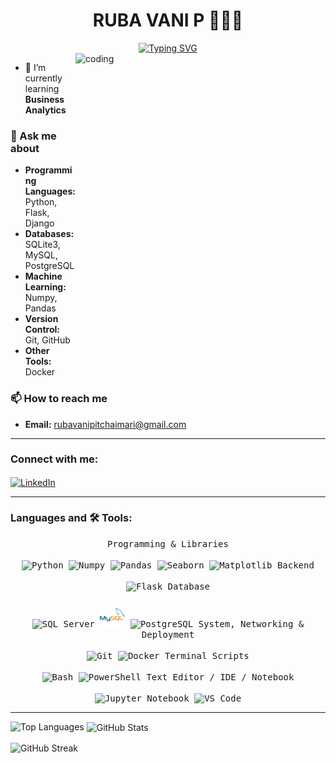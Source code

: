 <!-- Header Typing Animation -->
<h1 align="center">RUBA VANI P 👩🏻‍💻</h1>

<div align="center">
  <a href="https://git.io/typing-svg">
    <img src="https://readme-typing-svg.herokuapp.com?font=Fira+Code&duration=5000&pause=500&color=52F7EF&center=true&vCenter=true&width=500&lines=Hi!+I'm+Ruba+Vani+P;MBA+Student;Currently+Learning;" alt="Typing SVG" />
  </a>
</div>

<!-- Coding Illustration -->
<img align="right" alt="coding" height="500" width="400" src="https://www.google.com/url?sa=i&url=https%3A%2F%2Fwww.jamasoftware.com%2Fsolutions%2Fbusiness-analysts%2F&psig=AOvVaw14MlHCILiCQMzJuFho9ySm&ust=1752167984675000&source=images&cd=vfe&opi=89978449&ved=0CBQQjRxqFwoTCJDW5e6ksI4DFQAAAAAdAAAAABAE">

<!-- About -->
- 🌱 I’m currently learning **Business Analytics**

### 💬 Ask me about

- **Programming Languages:** Python, Flask, Django  
- **Databases:** SQLite3, MySQL, PostgreSQL  
- **Machine Learning:** Numpy, Pandas  
- **Version Control:** Git, GitHub  
- **Other Tools:** Docker

### 📫 How to reach me
- **Email:** rubavanipitchaimari@gmail.com

---

<h3 align="left">Connect with me:</h3>
<p align="left">
  <a href="https://www.linkedin.com/in/ruba-vani-p-04b403349/" target="blank">
    <img align="center" src="https://raw.githubusercontent.com/rahuldkjain/github-profile-readme-generator/master/src/images/icons/Social/linked-in-alt.svg" alt="LinkedIn" height="30" width="40" />
  </a>
</p>

---

<h3 align="left">Languages and 🛠️ Tools:</h3>

<p align="center">

  <!-- Programming & Libraries -->
  <kbd>
    <kbd>Programming & Libraries</kbd><br><br>
    <img width="30px" src="https://cdn.jsdelivr.net/gh/devicons/devicon/icons/python/python-original.svg" title="Python"/>
    <img width="30px" src="https://cdn.jsdelivr.net/gh/devicons/devicon/icons/numpy/numpy-original.svg" title="Numpy"/>
    <img width="40px" src="https://cdn.jsdelivr.net/gh/devicons/devicon/icons/pandas/pandas-original.svg" title="Pandas"/>
    <img width="40px" src="https://seaborn.pydata.org/_images/logo-mark-lightbg.svg" title="Seaborn"/>
    <img width="30px" src="https://upload.wikimedia.org/wikipedia/commons/8/84/Matplotlib_icon.svg" title="Matplotlib"/>
  </kbd>

  <!-- Backend -->
  <kbd>
    <kbd>Backend</kbd><br><br>
    <img width="40px" src="https://upload.wikimedia.org/wikipedia/commons/3/3c/Flask_logo.svg" title="Flask"/>
  </kbd>

  <!-- Database -->
  <kbd>
    <kbd>Database</kbd><br><br>
    <img width="40px" src="https://www.svgrepo.com/show/303229/microsoft-sql-server-logo.svg" title="SQL Server"/>
    <img width="40px" src="https://raw.githubusercontent.com/devicons/devicon/master/icons/mysql/mysql-original-wordmark.svg" title="MySQL"/>
    <img width="30px" src="https://cdn.jsdelivr.net/gh/devicons/devicon/icons/postgresql/postgresql-original.svg" title="PostgreSQL"/>
  </kbd>

  <!-- Tools -->
  <kbd>
    <kbd>System, Networking & Deployment</kbd><br><br>
    <img width="30px" src="https://cdn.jsdelivr.net/gh/devicons/devicon/icons/git/git-plain.svg" title="Git"/>
    <img width="30px" src="https://cdn.jsdelivr.net/gh/devicons/devicon/icons/docker/docker-plain.svg" title="Docker"/>
  </kbd>

  <!-- Shell -->
  <kbd>
    <kbd>Terminal Scripts</kbd><br><br>
    <img width="30px" src="https://cdn.jsdelivr.net/gh/devicons/devicon/icons/bash/bash-plain.svg" title="Bash"/>
    <img width="30px" src="https://upload.wikimedia.org/wikipedia/commons/a/af/PowerShell_Core_6.0_icon.png" title="PowerShell"/>
  </kbd>

  <!-- Editors -->
  <kbd>
    <kbd>Text Editor / IDE / Notebook</kbd><br><br>
    <img width="30px" src="https://cdn.jsdelivr.net/gh/devicons/devicon/icons/jupyter/jupyter-original-wordmark.svg" title="Jupyter Notebook"/>
    <img width="30px" src="https://cdn.jsdelivr.net/gh/devicons/devicon/icons/vscode/vscode-original.svg" title="VS Code"/>
  </kbd>

</p>

---

<!-- GitHub Stats -->
<p><img align="left" src="https://github-readme-stats.vercel.app/api/top-langs?username=Rubavani13&show_icons=true&locale=en&layout=compact" alt="Top Languages" /></p>

<p>&nbsp;<img align="center" src="https://github-readme-stats.vercel.app/api?username=Rubavani13&show_icons=true&locale=en" alt="GitHub Stats" /></p>

<p><img align="center" src="https://github-readme-streak-stats.herokuapp.com/?user=Rubavani13&show_icons=true&locale=en" alt="GitHub Streak" /></p>
